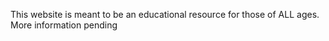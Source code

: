 This website is meant to be an educational resource for those of ALL ages.
More information pending
